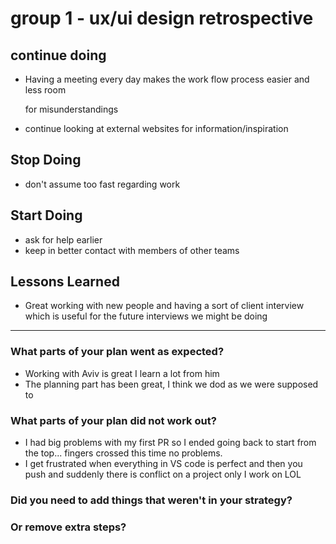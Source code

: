 # group 1 - ux/ui design retrospective

## continue doing

- Having a meeting every day makes the work flow process easier and less room

  for misunderstandings

- continue looking at external websites for information/inspiration

## Stop Doing

- don't assume too fast regarding work

## Start Doing

- ask for help earlier
- keep in better contact with members of other teams

## Lessons Learned

- Great working with new people and having a sort of client interview which is
  useful for the future interviews we might be doing

---

### What parts of your plan went as expected?

- Working with Aviv is great I learn a lot from him
- The planning part has been great, I think we dod as we were supposed to

### What parts of your plan did not work out?

- I had big problems with my first PR so I ended going back to start from the
  top... fingers crossed this time no problems.
- I get frustrated when everything in VS code is perfect and then you push and
  suddenly there is conflict on a project only I work on LOL

### Did you need to add things that weren't in your strategy?

### Or remove extra steps?

